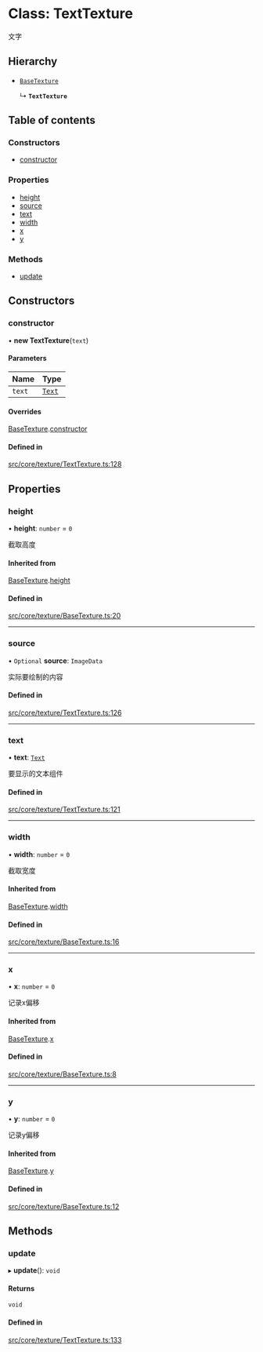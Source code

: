 # Class: TextTexture

文字

## Hierarchy

- [`BaseTexture`](BaseTexture.md)

  ↳ **`TextTexture`**

## Table of contents

### Constructors

- [constructor](TextTexture.md#constructor)

### Properties

- [height](TextTexture.md#height)
- [source](TextTexture.md#source)
- [text](TextTexture.md#text)
- [width](TextTexture.md#width)
- [x](TextTexture.md#x)
- [y](TextTexture.md#y)

### Methods

- [update](TextTexture.md#update)

## Constructors

### constructor

• **new TextTexture**(`text`)

#### Parameters

| Name | Type |
| :------ | :------ |
| `text` | [`Text`](Text.md) |

#### Overrides

[BaseTexture](BaseTexture.md).[constructor](BaseTexture.md#constructor)

#### Defined in

[src/core/texture/TextTexture.ts:128](https://github.com/hxg2050/hxg/blob/2de6870/src/core/texture/TextTexture.ts#L128)

## Properties

### height

• **height**: `number` = `0`

截取高度

#### Inherited from

[BaseTexture](BaseTexture.md).[height](BaseTexture.md#height)

#### Defined in

[src/core/texture/BaseTexture.ts:20](https://github.com/hxg2050/hxg/blob/2de6870/src/core/texture/BaseTexture.ts#L20)

___

### source

• `Optional` **source**: `ImageData`

实际要绘制的内容

#### Defined in

[src/core/texture/TextTexture.ts:126](https://github.com/hxg2050/hxg/blob/2de6870/src/core/texture/TextTexture.ts#L126)

___

### text

• **text**: [`Text`](Text.md)

要显示的文本组件

#### Defined in

[src/core/texture/TextTexture.ts:121](https://github.com/hxg2050/hxg/blob/2de6870/src/core/texture/TextTexture.ts#L121)

___

### width

• **width**: `number` = `0`

截取宽度

#### Inherited from

[BaseTexture](BaseTexture.md).[width](BaseTexture.md#width)

#### Defined in

[src/core/texture/BaseTexture.ts:16](https://github.com/hxg2050/hxg/blob/2de6870/src/core/texture/BaseTexture.ts#L16)

___

### x

• **x**: `number` = `0`

记录x偏移

#### Inherited from

[BaseTexture](BaseTexture.md).[x](BaseTexture.md#x)

#### Defined in

[src/core/texture/BaseTexture.ts:8](https://github.com/hxg2050/hxg/blob/2de6870/src/core/texture/BaseTexture.ts#L8)

___

### y

• **y**: `number` = `0`

记录y偏移

#### Inherited from

[BaseTexture](BaseTexture.md).[y](BaseTexture.md#y)

#### Defined in

[src/core/texture/BaseTexture.ts:12](https://github.com/hxg2050/hxg/blob/2de6870/src/core/texture/BaseTexture.ts#L12)

## Methods

### update

▸ **update**(): `void`

#### Returns

`void`

#### Defined in

[src/core/texture/TextTexture.ts:133](https://github.com/hxg2050/hxg/blob/2de6870/src/core/texture/TextTexture.ts#L133)
